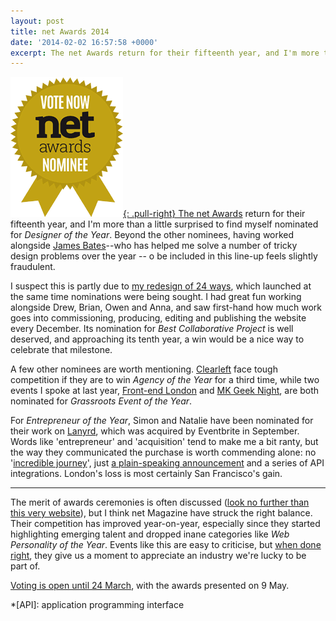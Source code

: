 ```yaml
---
layout: post
title: net Awards 2014
date: '2014-02-02 16:57:58 +0000'
excerpt: The net Awards return for their fifteenth year, and I'm more than a little surprised to be a nominated for Designer of the Year.
---
```

[![net Awards 2014 nominee](/assets/images/2014/02/net-awards-nominee.png){: .pull-right} The net Awards][1] return for their fifteenth year, and I'm more than a little surprised to find myself nominated for *Designer of the Year*. Beyond the other nominees, having worked alongside [James Bates][2]--who has helped me solve a number of tricky design problems over the year -- o be included in this line-up feels slightly fraudulent.

I suspect this is partly due to [my redesign of 24 ways][3], which launched at the same time nominations were being sought. I had great fun working alongside Drew, Brian, Owen and Anna, and saw first-hand how much work goes into commissioning, producing, editing and publishing the website every December. Its nomination for *Best Collaborative Project* is well deserved, and approaching its tenth year, a win would be a nice way to celebrate that milestone.

A few other nominees are worth mentioning. [Clearleft][4] face tough competition if they are to win *Agency of the Year* for a third time, while two events I spoke at last year, [Front-end London][5] and [MK Geek Night][6], are both nominated for *Grassroots Event of the Year*.

For *Entrepreneur of the Year*, Simon and Natalie have been nominated for their work on [Lanyrd][7], which was acquired by Eventbrite in September. Words like 'entrepreneur' and 'acquisition' tend to make me a bit ranty, but the way they communicated the purchase is worth commending alone: no '[incredible journey][8]', just [a plain-speaking announcement][9] and a series of API integrations. London's loss is most certainly San Francisco's gain.

* * *

The merit of awards ceremonies is often discussed ([look no further than this very website][10]), but I think net Magazine have struck the right balance. Their competition has improved year-on-year, especially since they started highlighting emerging talent and dropped inane categories like *Web Personality of the Year*. Events like this are easy to criticise, but [when done right][11], they give us a moment to appreciate an industry we're lucky to be part of.

[Voting is open until 24 March][1], with the awards presented on 9 May.

[1]: https://thenetawards.com/
[2]: http://clearleft.com/is/james-bates
[3]: /2013/12/redesigning_24_ways
[4]: http://clearleft.com
[5]: http://frontendlondon.co.uk
[6]: http://mkgeeknight.co.uk
[7]: http://lanyrd.com
[8]: http://ourincrediblejourney.tumblr.com
[9]: http://lanyrd.com/blog/2013/eventbrite
[10]: http://paulrobertlloyd.com/2013/01/ubelly
[11]: http://creativebloq.com/netmag/why-diversity-matters-web-design-industry-11410554

*[API]: application programming interface